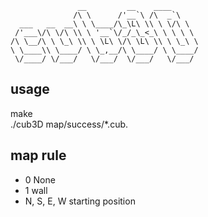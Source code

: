 
                   __         __    ____      
                  /\ \      /'__`\ /\  _`\    
      ___   __  __\ \ \____/\_\L\ \\ \ \/\ \  
     /'___\/\ \/\ \\ \ '__`\/_/_\_<_\ \ \ \ \ 
    /\ \__/\ \ \_\ \\ \ \L\ \/\ \L\ \\ \ \_\ \
    \ \____\\ \____/ \ \_,__/\ \____/ \ \____/
     \/____/ \/___/   \/___/  \/___/   \/___/ 
                                              
                                              
## usage
make  
./cub3D map/success/*.cub.

## map rule

- 0 None
- 1 wall
- N, S, E, W starting position
